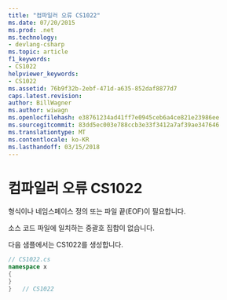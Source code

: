 ```yaml
---
title: "컴파일러 오류 CS1022"
ms.date: 07/20/2015
ms.prod: .net
ms.technology:
- devlang-csharp
ms.topic: article
f1_keywords:
- CS1022
helpviewer_keywords:
- CS1022
ms.assetid: 76b9f32b-2ebf-471d-a635-852daf8877d7
caps.latest.revision: 
author: BillWagner
ms.author: wiwagn
ms.openlocfilehash: e38761234ad41ff7e0945ceb6a4ce821e23986ee
ms.sourcegitcommit: 83dd5ec003e788ccb3e33f3412a7af39ae347646
ms.translationtype: MT
ms.contentlocale: ko-KR
ms.lasthandoff: 03/15/2018
---
```

# <a name="compiler-error-cs1022"></a>컴파일러 오류 CS1022
형식이나 네임스페이스 정의 또는 파일 끝(EOF)이 필요합니다.  
  
 소스 코드 파일에 일치하는 중괄호 집합이 없습니다.  
  
 다음 샘플에서는 CS1022를 생성합니다.  
  
```csharp  
// CS1022.cs  
namespace x  
{  
}  
}   // CS1022  
```
